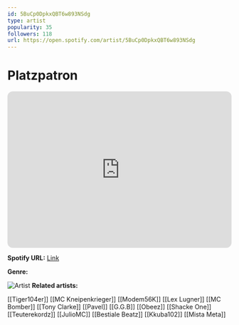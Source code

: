```yaml
---
id: 5BuCp0DpkxQBT6w893NSdg
type: artist
popularity: 35
followers: 118
url: https://open.spotify.com/artist/5BuCp0DpkxQBT6w893NSdg
---
```

# Platzpatron

<iframe style="border-radius:12px" src="https://open.spotify.com/embed/artist/5BuCp0DpkxQBT6w893NSdg" width="100%" height="352" frameBorder="0" allowfullscreen="" allow="autoplay; clipboard-write; encrypted-media; fullscreen; picture-in-picture" loading="lazy"></iframe>

**Spotify URL:** [Link](https://open.spotify.com/artist/5BuCp0DpkxQBT6w893NSdg)

**Genre:** 

![Artist](https://i.scdn.co/image/ab6761610000e5ebe371ed5badeaea4dd56e1299)
**Related artists:**

[[Tiger104er]]
[[MC Kneipenkrieger]]
[[Modem56K]]
[[Lex Lugner]]
[[MC Bomber]]
[[Tony Clarke]]
[[Pavel]]
[[G.G.B]]
[[Obeez]]
[[Shacke One]]
[[Teuterekordz]]
[[JulioMC]]
[[Bestiale Beatz]]
[[Kkuba102]]
[[Mista Meta]]
